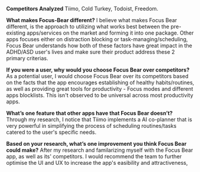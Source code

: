 **Competitors Analyzed** Tiimo, Cold Turkey, Todoist, Freedom.

**What makes Focus-Bear different?** I believe what makes Focus Bear different, is the approach to utilizing what works best between the pre-existing apps/services on the market and forming it into one package. Other apps focuses either on distraction blocking or task-managing/scheduling, Focus Bear understands how both of these factors have great impact in the ADHD/ASD user's lives and make sure their product address these 2 primary criterias.

**If you were a user, why would you choose Focus Bear over competitors?** As a potential user, I would choose Focus Bear over its competitors based on the facts that the app encourages establishing of healthy habits/routines, as well as providing great tools for productivity - Focus modes and different apps blocklists. This isn't observed to be universal across most productivity apps.

**What’s one feature that other apps have that Focus Bear doesn’t?** Through my research, I notice that Tiimo implements a AI co-planner that is very powerful in simplifying the process of scheduling routines/tasks catered to the user's specific needs.

**Based on your research, what’s one improvement you think Focus Bear could make?** After my research and familarizing myself with the Focus Bear app, as well as its' competitors. I would recommend the team to further optimise the UI and UX to increase the app's easibility and attractiveness,
